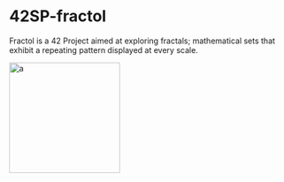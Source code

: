 # 42SP-fractol
Fractol is a 42 Project aimed at exploring fractals; mathematical sets that exhibit a repeating pattern displayed at every scale.

<img src="mandelbrot.pjg" alt="a" width="200"/>
